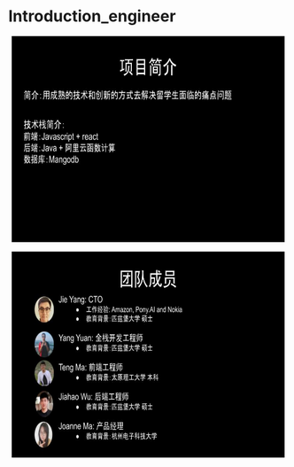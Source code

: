 # Introduction_engineer
<p align="center">
  <img width="493" height="372" src="./imgs/项目简介.jpg">
</p>

<p align="center">
  <img width="493" height="372" src="./imgs/团队简介.jpg">
</p>
